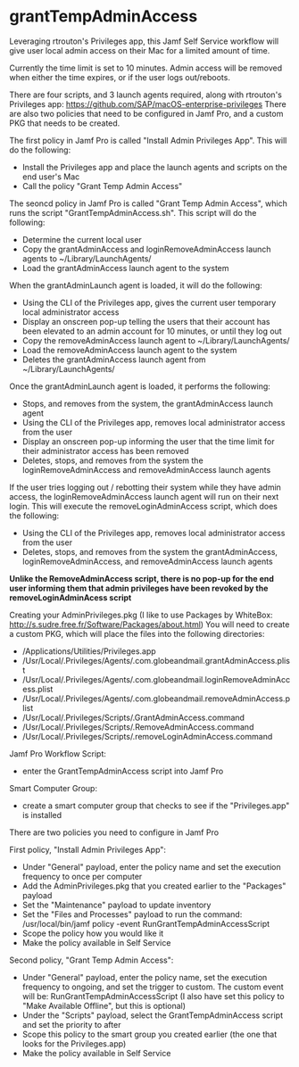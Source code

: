 # grantTempAdminAccess
Leveraging rtrouton's Privileges app, this Jamf Self Service workflow will give user local admin access on their Mac for a limited amount of time.

Currently the time limit is set to 10 minutes. Admin access will be removed when either the time expires, or if the user logs out/reboots.

There are four scripts, and 3 launch agents required, along with rtrouton's Privileges app:
https://github.com/SAP/macOS-enterprise-privileges
There are also two policies that need to be configured in Jamf Pro, and a custom PKG that needs to be created.

The first policy in Jamf Pro is called "Install Admin Privileges App". This will do the following:
- Install the Privileges app and place the launch agents and scripts on the end user's Mac
- Call the policy "Grant Temp Admin Access"

The seoncd policy in Jamf Pro is called "Grant Temp Admin Access", which runs the script "GrantTempAdminAccess.sh".
This script will do the following:
 - Determine the current local user
 - Copy the grantAdminAccess and loginRemoveAdminAccess launch agents to ~/Library/LaunchAgents/
 - Load the grantAdminAccess launch agent to the system

When the grantAdminLaunch agent is loaded, it will do the following:
- Using the CLI of the Privileges app, gives the current user temporary local administrator access
- Display an onscreen pop-up telling the users that their account has been elevated to an admin account for 10 minutes, or until they log out
- Copy the removeAdminAccess launch agent to ~/Library/LaunchAgents/
- Load the removeAdminAccess launch agent to the system
- Deletes the grantAdminAccess launch agent from ~/Library/LaunchAgents/

Once the grantAdminLaunch agent is loaded, it performs the following:
- Stops, and removes from the system, the grantAdminAccess launch agent
- Using the CLI of the Privileges app, removes local administrator access from the user
- Display an onscreen pop-up informing the user that the time limit for their administrator access has been removed
- Deletes, stops, and removes from the system the loginRemoveAdminAccess and removeAdminAccess launch agents

If the user tries logging out / rebotting their system while they have admin access, the loginRemoveAdminAccess launch agent will run on their next login. This will execute the removeLoginAdminAccess script, which does the following:
- Using the CLI of the Privileges app, removes local administrator access from the user
- Deletes, stops, and removes from the system the grantAdminAccess, loginRemoveAdminAccess, and removeAdminAccess launch agents

**Unlike the RemoveAdminAccess script, there is no pop-up for the end user informing them that admin privileges have been revoked by the removeLoginAdminAcess script**

Creating your AdminPrivileges.pkg
(I like to use Packages by WhiteBox: http://s.sudre.free.fr/Software/Packages/about.html)
You will need to create a custom PKG, which will place the files into the following directories:
- /Applications/Utilities/Privileges.app
- /Usr/Local/.Privileges/Agents/.com.globeandmail.grantAdminAccess.plist
- /Usr/Local/.Privileges/Agents/.com.globeandmail.loginRemoveAdminAccess.plist
- /Usr/Local/.Privileges/Agents/.com.globeandmail.removeAdminAccess.plist
- /Usr/Local/.Privileges/Scripts/.GrantAdminAccess.command
- /Usr/Local/.Privileges/Scripts/.RemoveAdminAccess.command
- /Usr/Local/.Privileges/Scripts/.removeLoginAdminAccess.command

Jamf Pro Workflow
Script:
- enter the GrantTempAdminAccess script into Jamf Pro

Smart Computer Group:
- create a smart computer group that checks to see if the "Privileges.app" is installed

There are two policies you need to configure in Jamf Pro

First policy, "Install Admin Privileges App":
- Under "General" payload, enter the policy name and set the execution frequency to once per computer
- Add the AdminPrivileges.pkg that you created earlier to the "Packages" payload
- Set the "Maintenance" payload to update inventory
- Set the "Files and Processes" payload to run the command: /usr/local/bin/jamf policy -event RunGrantTempAdminAccessScript
- Scope the policy how you would like it
- Make the policy available in Self Service

Second policy, "Grant Temp Admin Access":
- Under "General" payload, enter the policy name, set the execution frequency to ongoing, and set the trigger to custom. The custom event will be: RunGrantTempAdminAccessScript (I also have set this policy to "Make Available Offline", but this is optional)
- Under the "Scripts" payload, select the GrantTempAdminAccess script and set the priority to after
- Scope this policy to the smart group you created earlier (the one that looks for the Privileges.app)
- Make the policy available in Self Service


